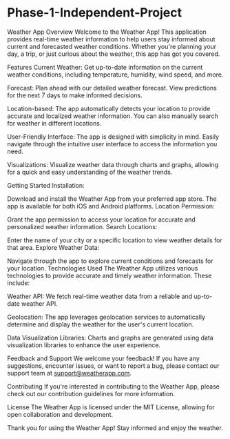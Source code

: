 # Phase-1-Independent-Project
Weather App
Overview
Welcome to the Weather App! This application provides real-time weather information to help users stay informed about current and forecasted weather conditions. Whether you're planning your day, a trip, or just curious about the weather, this app has got you covered.

Features
Current Weather: Get up-to-date information on the current weather conditions, including temperature, humidity, wind speed, and more.

Forecast: Plan ahead with our detailed weather forecast. View predictions for the next 7 days to make informed decisions.

Location-based: The app automatically detects your location to provide accurate and localized weather information. You can also manually search for weather in different locations.

User-Friendly Interface: The app is designed with simplicity in mind. Easily navigate through the intuitive user interface to access the information you need.

Visualizations: Visualize weather data through charts and graphs, allowing for a quick and easy understanding of the weather trends.

Getting Started
Installation:

Download and install the Weather App from your preferred app store.
The app is available for both iOS and Android platforms.
Location Permission:

Grant the app permission to access your location for accurate and personalized weather information.
Search Locations:

Enter the name of your city or a specific location to view weather details for that area.
Explore Weather Data:

Navigate through the app to explore current conditions and forecasts for your location.
Technologies Used
The Weather App utilizes various technologies to provide accurate and timely weather information. These include:

Weather API: We fetch real-time weather data from a reliable and up-to-date weather API.

Geolocation: The app leverages geolocation services to automatically determine and display the weather for the user's current location.

Data Visualization Libraries: Charts and graphs are generated using data visualization libraries to enhance the user experience.

Feedback and Support
We welcome your feedback! If you have any suggestions, encounter issues, or want to report a bug, please contact our support team at support@weatherapp.com.

Contributing
If you're interested in contributing to the Weather App, please check out our contribution guidelines for more information.

License
The Weather App is licensed under the MIT License, allowing for open collaboration and development.

Thank you for using the Weather App! Stay informed and enjoy the weather.